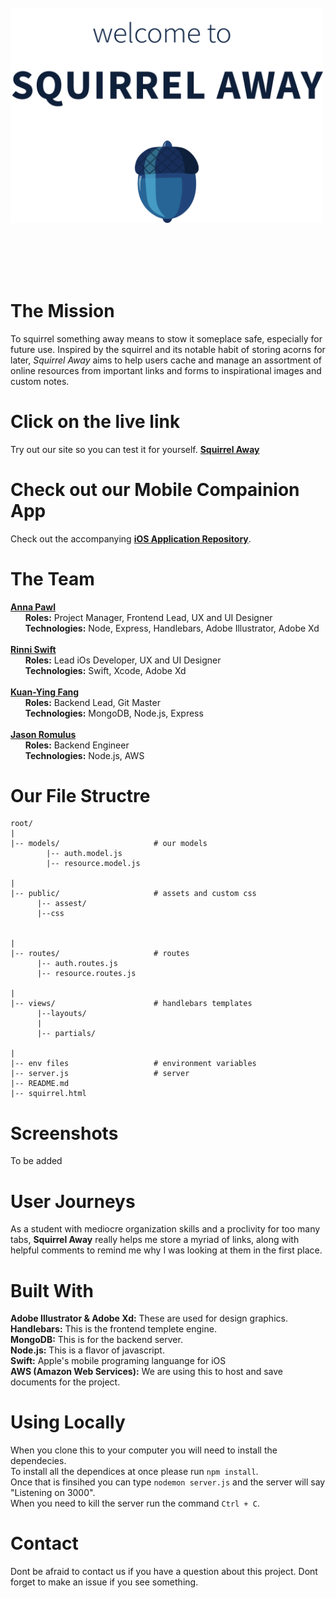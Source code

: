 </br>
<img src="https://github.com/AnniePawl/SPD1.3/blob/Anna-Frontend/public/assets/home-hero.png" alt="drawing" width="500"/>

</br></br></br></br>

# The Mission
To squirrel something away means to stow it someplace safe, especially for future use. Inspired by the squirrel and its notable habit of storing acorns for later, *Squirrel Away* aims to help users cache and manage an assortment of online resources from important links and forms to inspirational images and custom notes. 

# Click on the live link
Try out our site so you can test it for yourself.
**[Squirrel Away](https://squirrelaway.herokuapp.com/)**

# Check out our Mobile Compainion App
Check out the accompanying **[iOS Application Repository](https://github.com/RinniSwift/Squirrel)**.

# The Team
**[Anna Pawl](https://github.com/AnniePawl)** </br>
&nbsp;&nbsp;&nbsp;&nbsp;&nbsp;&nbsp;**Roles:** Project Manager, Frontend Lead, UX and UI Designer </br>
&nbsp;&nbsp;&nbsp;&nbsp;&nbsp;&nbsp;**Technologies:** Node, Express, Handlebars, Adobe Illustrator, Adobe Xd
</br> </br>
**[Rinni Swift](https://github.com/RinniSwift)** </br>
&nbsp;&nbsp;&nbsp;&nbsp;&nbsp;&nbsp;**Roles:** Lead iOs Developer, UX and UI Designer</br>
&nbsp;&nbsp;&nbsp;&nbsp;&nbsp;&nbsp;**Technologies:** Swift, Xcode, Adobe Xd
</br> </br>
**[Kuan-Ying Fang](https://github.com/kfa408)** </br>
&nbsp;&nbsp;&nbsp;&nbsp;&nbsp;&nbsp;**Roles:** Backend Lead, Git Master</br>
&nbsp;&nbsp;&nbsp;&nbsp;&nbsp;&nbsp;**Technologies:** MongoDB, Node.js, Express
</br> </br>
**[Jason Romulus](https://github.com/jasonromulus)** </br>
&nbsp;&nbsp;&nbsp;&nbsp;&nbsp;&nbsp;**Roles:** Backend Engineer</br>
&nbsp;&nbsp;&nbsp;&nbsp;&nbsp;&nbsp;**Technologies:** Node.js, AWS 

# Our File Structre
```
root/
|
|-- models/                     # our models
        |-- auth.model.js
        |-- resource.model.js

|
|-- public/                     # assets and custom css
      |-- assest/
      |--css
      
      
|
|-- routes/                     # routes
      |-- auth.routes.js
      |-- resource.routes.js

|
|-- views/                      # handlebars templates
      |--layouts/
      |
      |-- partials/
      
|
|-- env files                   # environment variables
|-- server.js                   # server
|-- README.md
|-- squirrel.html
```

# Screenshots
To be added

# User Journeys
As a student with mediocre organization skills and a proclivity for too many tabs, **Squirrel Away** really helps me store a myriad of links, along with helpful comments to remind me why I was looking at them in the first place.
 
# Built With
**Adobe Illustrator & Adobe Xd:** These are used for design graphics.</br>
**Handlebars:** This is the frontend templete engine.</br>
**MongoDB:** This is for the backend server.</br>
**Node.js:** This is a flavor of javascript.</br>
**Swift:** Apple's mobile programing languange for iOS</br>
**AWS (Amazon Web Services):** We are using this to host and save documents for the project.</br>

# Using Locally
When you clone this to your computer you will need to install the dependecies.</br>
To install all the dependices at once please run `npm install`.</br>
Once that is finsihed you can type `nodemon server.js` and the server will say "Listening on 3000".</br>
When you need to kill the server run the command `Ctrl + C`.</br>

# Contact
Dont be afraid to contact us if you have a question about this project. Dont forget to make an issue if you see something.
